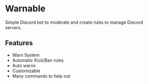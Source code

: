 # Warnable
Simple Discord bot to moderate and create rules to manage Discord servers.

## Features
- Warn System
- Automatic Kick/Ban rules
- Auto warns
- Customizable
- Many commands to help out
